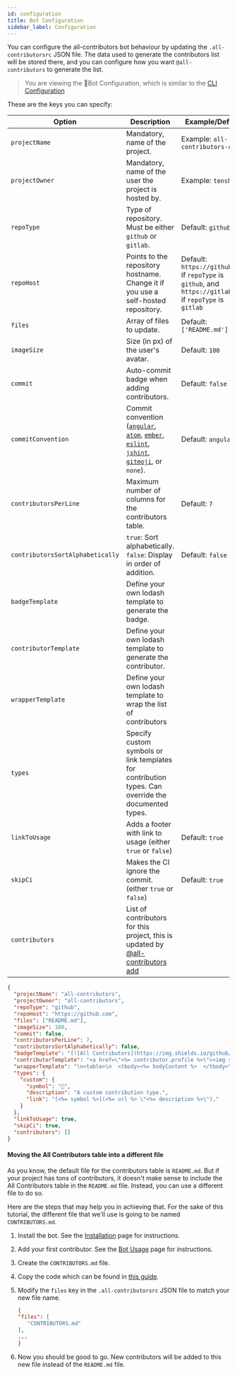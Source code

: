 ```yaml
---
id: configuration
title: Bot Configuration
sidebar_label: Configuration
---
```


You can configure the all-contributors bot behaviour by updating the `.all-contributorsrc` JSON file.
The data used to generate the contributors list will be stored there, and you
can configure how you want `@all-contributors` to generate the list.

> You are viewing the 🤖Bot Configuration, which is similar to the [CLI Configuration](../cli/configuration)

These are the keys you can specify:

| Option                           | Description                                                                                         | Example/Default                                                                                             |
| -------------------------------- | --------------------------------------------------------------------------------------------------- | ----------------------------------------------------------------------------------------------------------- |
| `projectName`                    | Mandatory, name of the project.                                                                     | Example: `all-contributors-cli`                                                                             |
| `projectOwner`                   | Mandatory, name of the user the project is hosted by.                                               | Example: `tenshiAMD`                                                                                        |
| `repoType`                       | Type of repository. Must be either `github` or `gitlab`.                                            | Default: `github`                                                                                           |
| `repoHost`                       | Points to the repository hostname. Change it if you use a self-hosted repository.                   | Default: `https://github.com` if `repoType` is `github`, and `https://gitlab.com` if `repoType` is `gitlab` |
| `files`                          | Array of files to update.                                                                           | Default: `['README.md']`                                                                                    |
| `imageSize`                      | Size (in px) of the user's avatar.                                                                  | Default: `100`                                                                                              |
| `commit`                         | Auto-commit badge when adding contributors.                                                         | Default: `false`                                                                                           |
| `commitConvention`               | Commit convention ([`angular`](https://github.com/angular/angular/blob/master/CONTRIBUTING.md#-commit-message-guidelines), [`atom`](https://github.com/atom/atom/blob/master/CONTRIBUTING.md#git-commit-messages), [`ember`](https://guides.emberjs.com/v1.10.0/contributing/#toc_commits), [`eslint`](https://eslint.org/docs/head/contribute/pull-requests#step-2-make-your-changes), [`jshint`](https://jshint.com/contribute/), [`gitmoji`](https://gitmoji.carloscuesta.me/), or `none`).                                                         | Default: `angular`                                                                                           |
| `contributorsPerLine`            | Maximum number of columns for the contributors table.                                               | Default: `7`                                                                                                |
| `contributorsSortAlphabetically` | `true`: Sort alphabetically. `false`: Display in order of addition.                       | Default: `false`                                                                                            |
| `badgeTemplate`                  | Define your own lodash template to generate the badge.                                              | |
| `contributorTemplate`            | Define your own lodash template to generate the contributor.                                        | |
| `wrapperTemplate`                | Define your own lodash template to wrap the list of contributors                                    | |
| `types`                          | Specify custom symbols or link templates for contribution types. Can override the documented types. | |
| `linkToUsage`                    | Adds a footer with link to usage (either `true` or `false`)                                         | Default: `true` |
| `skipCi`                         | Makes the CI ignore the commit. (either `true` or `false`)                                          | Default: `true` |
| `contributors`                   | List of contributors for this project, this is updated by [@all-contributors add](usage#all-contributors-add) | |

```json
{
  "projectName": "all-contributors",
  "projectOwner": "all-contributors",
  "repoType": "github",
  "repoHost": "https://github.com",
  "files": ["README.md"],
  "imageSize": 100,
  "commit": false,
  "contributorsPerLine": 7,
  "contributorsSortAlphabetically": false,
  "badgeTemplate": "[![All Contributors](https://img.shields.io/github/all-contributors/<%= projectOwner %>/<%= projectName %>?color=ee8449&style=flat-square)](#contributors)",
  "contributorTemplate": "<a href=\"<%= contributor.profile %>\"><img src=\"<%= contributor.avatar_url %>\" width=\"<%= options.imageSize %>px;\" alt=\"\"/><br /><sub><b><%= contributor.name %></b></sub></a>",
  "wrapperTemplate": "\n<table>\n  <tbody><%= bodyContent %>  </tbody>\n<%= tableFooterContent %></table>\n\n",
  "types": {
    "custom": {
      "symbol": "🔭",
      "description": "A custom contribution type.",
      "link": "[<%= symbol %>](<%= url %> \"<%= description %>\"),"
    }
  },
  "linkToUsage": true,
  "skipCi": true,
  "contributors": []
}
```

#### Moving the All Contributors table into a different file

As you know, the default file for the contributors table is `README.md`. But if your project has tons of contributors, it doesn't make sense to include the All Contributors table in the `README.md` file. Instead, you can use a different file to do so.

Here are the steps that may help you in achieving that. For the sake of this tutorial, the different file that we'll use is going to be named `CONTRIBUTORS.md`.

1. Install the bot. See the [Installation](installation) page for instructions.
2. Add your first contributor. See the [Bot Usage](usage) page for instructions.
3. Create the `CONTRIBUTORS.md` file.
4. Copy the code which can be found in [this guide](installation#3-create-a-readmemd).
5. Modify the `files` key in the `.all-contributorsrc` JSON file to match your new file name.

   ```json
   {
   "files": [
      "CONTRIBUTORS.md"
   ],
   ...
   }
   ```

6. Now you should be good to go. New contributors will be added to this new file instead of the `README.md` file.
